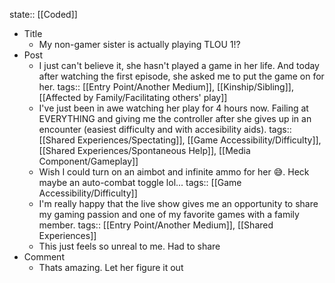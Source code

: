 state:: [[Coded]]

- Title
	- My non-gamer sister is actually playing TLOU 1!?
- Post
	- I just can't believe it, she hasn't played a game in her life. And today after watching the first episode, she asked me to put the game on for her.
	  tags:: [[Entry Point/Another Medium]], [[Kinship/Sibling]], [[Affected by Family/Facilitating others' play]]
	- I've just been in awe watching her play for 4 hours now. Failing at EVERYTHING and giving me the controller after she gives up in an encounter (easiest difficulty and with accesibility aids).
	  tags:: [[Shared Experiences/Spectating]], [[Game Accessibility/Difficulty]], [[Shared Experiences/Spontaneous Help]], [[Media Component/Gameplay]]
	- Wish I could turn on an aimbot and infinite ammo for her 😅. Heck maybe an auto-combat toggle lol...
	  tags:: [[Game Accessibility/Difficulty]]
	- I'm really happy that the live show gives me an opportunity to share my gaming passion and one of my favorite games with a family member.
	  tags:: [[Entry Point/Another Medium]], [[Shared Experiences]]
	- This just feels so unreal to me. Had to share
- Comment
	- Thats amazing. Let her figure it out